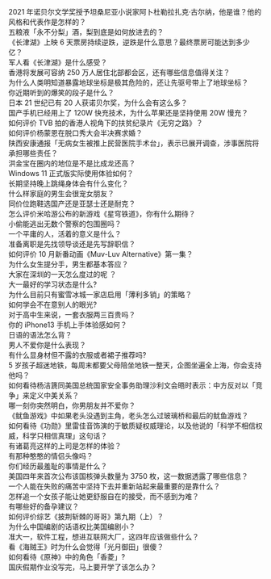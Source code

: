2021 年诺贝尔文学奖授予坦桑尼亚小说家阿卜杜勒拉扎克·古尔纳，他是谁？他的风格和代表作是怎样的？  
五粮液「永不分梨」酒，梨到底是如何放进去的？  
《长津湖》上映 6 天票房持续逆跌，逆跌是什么意思？最终票房可能达到多少亿？  
军人看《长津湖》是什么感受？  
香港将发展可容纳 250 万人居住北部都会区，还有哪些信息值得关注？  
为什么人类明知道暴露地球坐标是极其危险的，还让先驱号带上了地球坐标？  
你近期听到的爆笑的段子是什么？  
日本 21 世纪已有 20 人获诺贝尔奖，为什么会有这么多？  
国产手机已经用上了 120W 快充技术，为什么苹果还是坚持使用 20W 慢充？  
如何评价 TVB 拍的香港人视角下的扶贫纪录片《无穷之路》？  
如何评价杨蒙恩在脱口秀大会半决赛求婚？  
陕西安康通报「无病女生被推上民营医院手术台」，表示已展开调查，涉事医院将承担哪些责任？  
洪金宝在圈内的地位是不是比成龙还高？  
Windows 11 正式版实际使用体验如何？  
长期坚持晚上跳绳身体会有什么变化？  
什么样家庭的男生会很宠女朋友？  
同价位跑鞋选国产还是亚瑟士还是耐克？  
怎么评价米哈游公布的新游戏《星穹铁道》，你有什么期待？  
小偷能逃出无数个警察的包围圈吗？  
一个平庸的人，活着的意义是什么？  
准备离职是先找领导谈还是先写辞职信？  
如何评价 10 月新番动画《Muv-Luv Alternative》第一集？  
为什么女生提分手，男生都基本答应？  
大家在深圳的一天怎么度过的呢 ？  
大一最好的学习状态是什么?  
为什么目前只有蜜雪冰城一家店启用「薄利多销」的策略？  
如何学会不在意别人的眼光?  
对于高中生来说，一套衣服两三百贵吗？  
你的 iPhone13 手机上手体验感如何？  
日语的语法怎么背？  
男人不爱你是什么表现？  
有什么显身材但不露的衣服或者裙子推荐吗?  
5 岁孩子超迷地铁，每周末都要父母陪坐地铁一整天，企图坐遍全上海，你会支持他吗？  
如何看待杨洁篪同美国总统国家安全事务助理沙利文会晤时表示：中方反对以「竞争」来定义中美关系？  
哪一刻你突然明白，你男朋友并不爱你？  
《鱿鱼游戏》中如果老头没遇到主角，老头怎么过玻璃桥和最后的鱿鱼游戏？  
如何看待《功勋》里雷佳音饰演的于敏质疑权威理论，以及他说的「科学不相信权威，科学只相信真理」这句话？  
有诸葛亮这样的上司是怎样的体验？  
有那种憨憨的情侣头像吗？  
你们经历最羞耻的事情是什么？  
美国四年来首次公布该国核弹头数量为 3750 枚，这一数据透露了哪些信息？  
一个人能在失败的痛苦中坚持下去并重新站起来最重要的是靠什么？  
怎样追一个女孩子能让她更舒服自在的接受，而不感到为难？  
有哪些好的备孕建议？  
如何评价综艺《披荆斩棘的哥哥》第九期（上）？  
为什么中国编剧的话语权比美国编剧小？  
准大一，软件工程，想进互联网大厂，这四年应该做些什么？  
看《海贼王》时为什么会觉得「光月御田」很傻？  
如何看待《原神》中的角色「香菱」?  
国庆假期作业没写完，马上要开学了该怎么办？  
